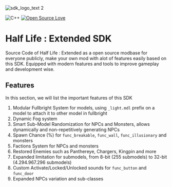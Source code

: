 ![sdk_logo_text 2](https://user-images.githubusercontent.com/62763382/147371912-75b883d6-1045-4ffe-9448-f5a524a5628d.png)


![C++](https://img.shields.io/badge/C++-Solutions-blue.svg?style=flat&logo=c%2B%2B)
[![Open Source Love](https://badges.frapsoft.com/os/v1/open-source.svg?v=103)](https://github.com/ellerbrock/open-source-badges/)

# Half Life : Extended SDK
Source Code of Half Life : Extended as a open source modbase for everyone publicly, make your own mod with alot of features easily based on this SDK. Equipped with modern features and tools to improve gameplay and development wise.

## Features 
In this section, we will list the important features of this SDK
1) Modular Fullbright System for models, using `_light.mdl` prefix on a model to attach it to other model in fullbright
2) Dynamic Fog system
3) Smart Sub-Model Randomization for NPCs and Monsters, allows dynamically and non-repetitively generating NPCs
4) Spawn Chance (%) for `func_breakable`, `func_wall`, `func_illusionary` and monsters
5) Factions System for NPCs and monsters
6) Restored Enemies such as Panthereye, Chargers, Kingpin and more
7) Expanded limitation for submodels, from 8-bit (255 submodels) to 32-bit (4.294.967.296 submodels)
8) Custom Activate/Locked/Unlocked sounds for `func_button` and `func_door`
9) Expanded NPCs variation and sub-classes

